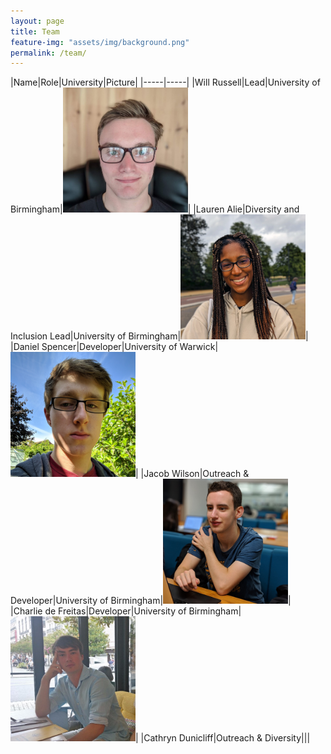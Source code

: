 ```yaml
---
layout: page
title: Team
feature-img: "assets/img/background.png"
permalink: /team/
---
```


|Name|Role|University|Picture|
|-----|-----|
|Will Russell|Lead|University of Birmingham|<img style="max-width: 200px;" src="/assets/img/team/WillRussell.jpg?raw=true">|
|Lauren Alie|Diversity and Inclusion Lead|University of Birmingham|<img style="max-width: 200px;" src="/assets/img/team/LaurenAlie.jpg?raw-true">|
|Daniel Spencer|Developer|University of Warwick|<img style="max-width: 200px;" src="/assets/img/team/DanielSpencer.jpg?raw=true">|
|Jacob Wilson|Outreach & Developer|University of Birmingham|<img style="max-width: 200px;" src="/assets/img/team/JacobWilson.jpg?raw-true">|
|Charlie de Freitas|Developer|University of Birmingham|<img style="max-width: 200px;" src="/assets/img/team/CharliedeFreitas.jpg?raw-true">|
|Cathryn Dunicliff|Outreach & Diversity|||
